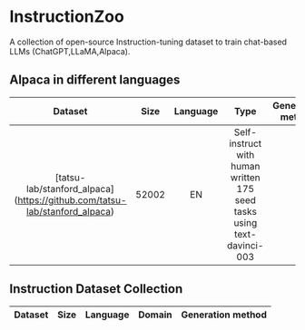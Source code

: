 # InstructionZoo

A collection of open-source Instruction-tuning dataset to train chat-based LLMs (ChatGPT,LLaMA,Alpaca).


## Alpaca in different languages

| Dataset | Size | Language | Type | Generation method |
|:---------:| :---------:|:---------:|:---------:|:---------:|
| [tatsu-lab/stanford_alpaca] (https://github.com/tatsu-lab/stanford_alpaca) |  52002 | EN | Self-instruct with human written 175 seed tasks using text-davinci-003 |

## Instruction Dataset Collection

| Dataset | Size | Language | Domain | Generation method |
|:---------:| :---------:|:---------:|:---------:|:---------:|
